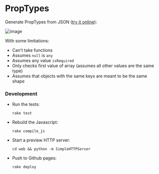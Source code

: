 # PropTypes

Generate PropTypes from JSON ([try it online](http://rmosolgo.github.io/prop-types)):

![image](https://cloud.githubusercontent.com/assets/2231765/14822766/e0f5eef4-0b9d-11e6-89bd-e50f9eb85363.png)


With some limitations:

- Can't take functions
- Assumes `null` is `any`
- Assumes any value `isRequired`
- Only checks first value of array (assumes all other values are the same type)
- Assumes that objects with the same keys are meant to be the same shape

### Development

- Run the tests:

  ```
  rake test
  ```

- Rebuild the Javascript:

  ```
  rake compile_js
  ```

- Start a preview HTTP server:

  ```
  cd web && python -m SimpleHTTPServer
  ```

- Push to Github pages:

  ```
  rake deploy
  ```
